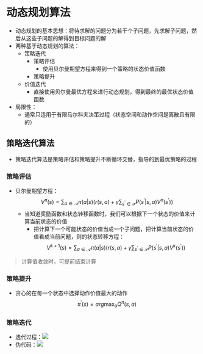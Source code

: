 # 动态规划算法
- 动态规划的基本思想：将待求解的问题分为若干个子问题，先求解子问题，然后从这些子问题的解得到目标问题的解
- 两种基于动态规划的算法：
	- 策略迭代
		- 策略评估
			- 使用贝尔曼期望方程来得到一个策略的状态价值函数
		- 策略提升
	- 价值迭代
		- 直接使用贝尔曼最优方程来进行动态规划，得到最终的最优状态价值函数
- 局限性：
	- 通常只适用于有限马尔科夫决策过程（状态空间和动作空间是离散且有限的）
## 策略迭代算法
- 策略迭代算法是策略评估和策略提升不断循环交替，指导的到最优策略的过程
### 策略评估
- 贝尔曼期望方程：$$V^\pi(s)=\sum_{a\in\mathcal{A}}\pi(a|s)(r(s,a)+\gamma\sum_{s^\prime\in\mathcal{S}}P(s^\prime|s,a)V^\pi(s^\prime))$$
	- 当知道奖励函数和状态转移函数时，我们可以根据下一个状态的价值来计算当前状态的价值
		- 把计算下一个可能状态的价值当成一个子问题，把计算当前状态的价值看成当前问题，则的状态转移方程：$$V^{k+1}(s)=\sum_{a\in\mathcal{A}}\pi(a|s)(r(s,a)+\gamma\sum_{s^\prime\in\mathcal{S}}P(s^\prime|s,a)V^k(s^\prime))$$
> 计算值收敛时，可提前结束计算

### 策略提升
- 贪心的在每一个状态中选择动作价值最大的动作$$\pi^\prime(s)=arg\max_aQ^\pi(s,a)$$

### 策略迭代
- 迭代过程：![](https://jiunian-pic-1310185536.cos.ap-nanjing.myqcloud.com/picgo%2F20221128195316.png)
- 伪代码：![](https://jiunian-pic-1310185536.cos.ap-nanjing.myqcloud.com/picgo%2F20221128195335.png)
